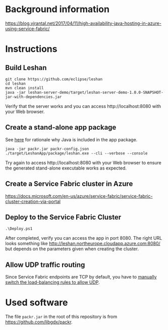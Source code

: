 # Background information

https://blog.vjrantal.net/2017/04/11/high-availability-java-hosting-in-azure-using-service-fabric/

# Instructions

## Build Leshan

```
git clone https://github.com/eclipse/leshan
cd leshan
mvn clean install
java -jar leshan-server-demo/target/leshan-server-demo-1.0.0-SNAPSHOT-jar-with-dependencies.jar
```

Verify that the server works and you can access http://localhost:8080 with your Web browser.

## Create a stand-alone app package

See [here](http://blog.vjrantal.net/2017/04/11/high-availability-java-hosting-in-azure-using-service-fabric/#java-runtime-considerations) for rationale why Java is included in the app package.

```
java -jar packr.jar packr-config.json
./target/LeshanApp/package/leshan.exe --cli --verbose --console
```

Try again to access http://localhost:8080 with your Web browser to ensure the generated stand-alone executable works as expected.

## Create a Service Fabric cluster in Azure

https://docs.microsoft.com/en-us/azure/service-fabric/service-fabric-cluster-creation-via-portal

## Deploy to the Service Fabric Cluster

```
.\Deploy.ps1
```

After completed, verify you can access the app in port 8080. The right URL looks something like http://leshan.northeurope.cloudapp.azure.com:8080/ but depends on the parameters given when creating the cluster.

## Allow UDP traffic routing

Since Service Fabric endpoints are TCP by default, you have to [manually switch the load-balancing rules to allow UDP](http://blog.vjrantal.net/2017/04/11/high-availability-java-hosting-in-azure-using-service-fabric/#workaround-to-allow-udp-routing).

# Used software

The file `packr.jar` in the root of this repository is from https://github.com/libgdx/packr.
